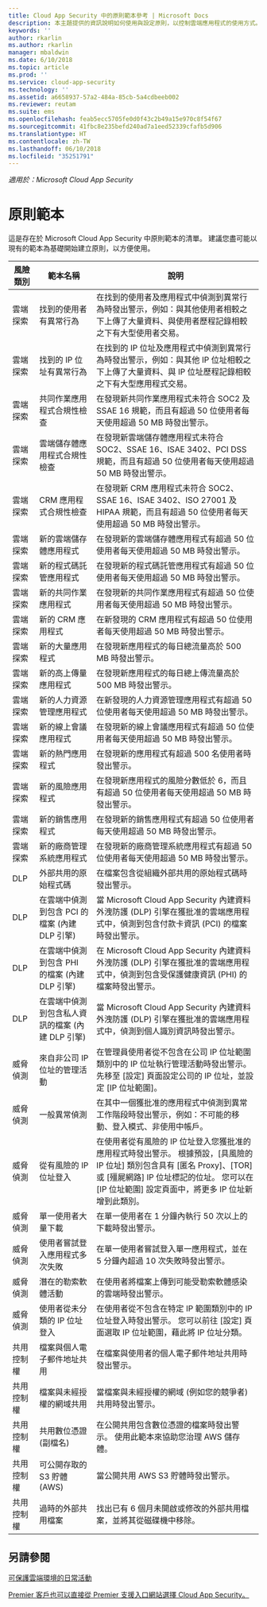 ```yaml
---
title: Cloud App Security 中的原則範本參考 | Microsoft Docs
description: 本主題提供的資訊說明如何使用與設定原則，以控制雲端應用程式的使用方式。
keywords: ''
author: rkarlin
ms.author: rkarlin
manager: mbaldwin
ms.date: 6/10/2018
ms.topic: article
ms.prod: ''
ms.service: cloud-app-security
ms.technology: ''
ms.assetid: a6658937-57a2-484a-85cb-5a4cdbeeb002
ms.reviewer: reutam
ms.suite: ems
ms.openlocfilehash: feab5ecc5705fe0d0f43c2b49a15e970c8f54f67
ms.sourcegitcommit: 41fbc8e235befd240ad7a1eed52339cfafb5d906
ms.translationtype: HT
ms.contentlocale: zh-TW
ms.lasthandoff: 06/10/2018
ms.locfileid: "35251791"
---
```

*適用於：Microsoft Cloud App Security*


# <a name="policy-templates"></a>原則範本

這是存在於 Microsoft Cloud App Security 中原則範本的清單。 建議您盡可能以現有的範本為基礎開始建立原則，以方便使用。

|風險類別|範本名稱|說明|
|-----|----|----|
|雲端探索|找到的使用者有異常行為|在找到的使用者及應用程式中偵測到異常行為時發出警示，例如：與其他使用者相較之下上傳了大量資料、與使用者歷程記錄相較之下有大型使用者交易。|
|雲端探索|找到的 IP 位址有異常行為|在找到的 IP 位址及應用程式中偵測到異常行為時發出警示，例如：與其他 IP 位址相較之下上傳了大量資料、與 IP 位址歷程記錄相較之下有大型應用程式交易。|
|雲端探索|共同作業應用程式合規性檢查|在發現新共同作業應用程式未符合 SOC2 及 SSAE 16 規範，而且有超過 50 位使用者每天使用超過 50 MB 時發出警示。|
|雲端探索|雲端儲存體應用程式合規性檢查|在發現新雲端儲存體應用程式未符合 SOC2、SSAE 16、ISAE 3402、PCI DSS 規範，而且有超過 50 位使用者每天使用超過 50 MB 時發出警示。|
|雲端探索|CRM 應用程式合規性檢查|在發現新 CRM 應用程式未符合 SOC2、SSAE 16、ISAE 3402、ISO 27001 及 HIPAA 規範，而且有超過 50 位使用者每天使用超過 50 MB 時發出警示。|
|雲端探索|新的雲端儲存體應用程式|在發現新的雲端儲存體應用程式有超過 50 位使用者每天使用超過 50 MB 時發出警示。|
|雲端探索|新的程式碼託管應用程式|在發現新的程式碼託管應用程式有超過 50 位使用者每天使用超過 50 MB 時發出警示。|
|雲端探索|新的共同作業應用程式|在發現新的共同作業應用程式有超過 50 位使用者每天使用超過 50 MB 時發出警示。|
|雲端探索|新的 CRM 應用程式|在新發現的 CRM 應用程式有超過 50 位使用者每天使用超過 50 MB 時發出警示。|
|雲端探索|新的大量應用程式|在發現新應用程式的每日總流量高於 500 MB 時發出警示。|
|雲端探索|新的高上傳量應用程式|在發現新應用程式的每日總上傳流量高於 500 MB 時發出警示。|
|雲端探索|新的人力資源管理應用程式|在新發現的人力資源管理應用程式有超過 50 位使用者每天使用超過 50 MB 時發出警示。|
|雲端探索|新的線上會議應用程式|在發現新的線上會議應用程式有超過 50 位使用者每天使用超過 50 MB 時發出警示。|
|雲端探索|新的熱門應用程式|在發現新的應用程式有超過 500 名使用者時發出警示。|
|雲端探索|新的風險應用程式|在發現新應用程式的風險分數低於 6，而且有超過 50 位使用者每天使用超過 50 MB 時發出警示。|
|雲端探索|新的銷售應用程式|在發現新的銷售應用程式有超過 50 位使用者每天使用超過 50 MB 時發出警示。|
|雲端探索|新的廠商管理系統應用程式|在發現新的廠商管理系統應用程式有超過 50 位使用者每天使用超過 50 MB 時發出警示。|
|DLP|外部共用的原始程式碼|在檔案包含從組織外部共用的原始程式碼時發出警示。|
|DLP|在雲端中偵測到包含 PCI 的檔案 (內建 DLP 引擎)|當 Microsoft Cloud App Security 內建資料外洩防護 (DLP) 引擎在獲批准的雲端應用程式中，偵測到包含付款卡資訊 (PCI) 的檔案時發出警示。|
|DLP|在雲端中偵測到包含 PHI 的檔案 (內建 DLP 引擎)|在 Microsoft Cloud App Security 內建資料外洩防護 (DLP) 引擎在獲批准的雲端應用程式中，偵測到包含受保護健康資訊 (PHI) 的檔案時發出警示。|
|DLP|在雲端中偵測到包含私人資訊的檔案 (內建 DLP 引擎)|當 Microsoft Cloud App Security 內建資料外洩防護 (DLP) 引擎在獲批准的雲端應用程式中，偵測到個人識別資訊時發出警示。|
|威脅偵測|來自非公司 IP 位址的管理活動|在管理員使用者從不包含在公司 IP 位址範圍類別中的 IP 位址執行管理活動時發出警示。 先移至 [設定] 頁面設定公司的 IP 位址，並設定 [IP 位址範圍]。|
|威脅偵測|一般異常偵測|在其中一個獲批准的應用程式中偵測到異常工作階段時發出警示，例如：不可能的移動、登入模式、非使用中帳戶。|
|威脅偵測|從有風險的 IP 位址登入|在使用者從有風險的 IP 位址登入您獲批准的應用程式時發出警示。 根據預設，[具風險的 IP 位址] 類別包含具有 [匿名 Proxy]、[TOR] 或 [殭屍網路] IP 位址標記的位址。 您可以在 [IP 位址範圍] 設定頁面中，將更多 IP 位址新增到此類別。|
|威脅偵測|單一使用者大量下載|在單一使用者在 1 分鐘內執行 50 次以上的下載時發出警示。|
|威脅偵測|使用者嘗試登入應用程式多次失敗|在單一使用者嘗試登入單一應用程式，並在 5 分鐘內超過 10 次失敗時發出警示。|
|威脅偵測|潛在的勒索軟體活動|在使用者將檔案上傳到可能受勒索軟體感染的雲端時發出警示。|
|威脅偵測|使用者從未分類的 IP 位址登入|在使用者從不包含在特定 IP 範圍類別中的 IP 位址登入時發出警示。 您可以前往 [設定] 頁面選取 IP 位址範圍，藉此將 IP 位址分類。|
|共用控制權|檔案與個人電子郵件地址共用|在檔案與使用者的個人電子郵件地址共用時發出警示。|
|共用控制權|檔案與未經授權的網域共用|當檔案與未經授權的網域 (例如您的競爭者) 共用時發出警示。|
|共用控制權|共用數位憑證 (副檔名)|在公開共用包含數位憑證的檔案時發出警示。 使用此範本來協助您治理 AWS 儲存體。|
|共用控制權|可公開存取的 S3 貯體 (AWS)|當公開共用 AWS S3 貯體時發出警示。|
|共用控制權|過時的外部共用檔案|找出已有 6 個月未開啟或修改的外部共用檔案，並將其從磁碟機中移除。|



## <a name="see-also"></a>另請參閱  
[可保護雲端環境的日常活動](daily-activities-to-protect-your-cloud-environment.md)   

[Premier 客戶也可以直接從 Premier 支援入口網站選擇 Cloud App Security。](https://premier.microsoft.com/)  
  